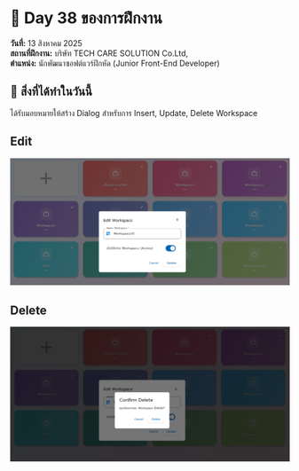 # 📅 Day 38 ของการฝึกงาน
**วันที่:** 13 สิงหาคม 2025  
**สถานที่ฝึกงาน:** บริษัท TECH CARE SOLUTION Co.Ltd,  
**ตำแหน่ง:** นักพัฒนาซอฟต์แวร์ฝึกหัด (Junior Front-End Developer)


## 📝 สิ่งที่ได้ทำในวันนี้
ได้รับมอบหมายให้สร้าง Dialog สำหรับการ Insert, Update, Delete Workspace
## Edit
![Image edit](images/screenshotedit2.png)
## Delete
![Image delete](images/screenshotdelete1.png)
